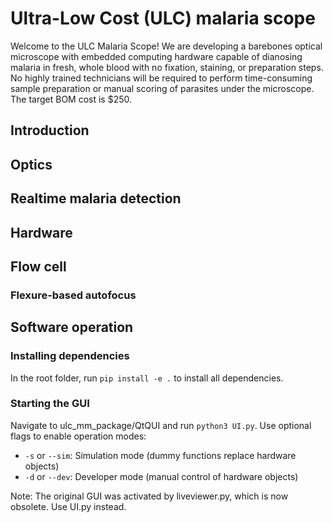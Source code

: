 # Ultra-Low Cost (ULC) malaria scope

Welcome to the ULC Malaria Scope! We are developing a barebones optical microscope with embedded computing hardware capable of dianosing malaria in fresh, whole blood with no fixation, staining, or preparation steps. No highly trained technicians will be required to perform time-consuming sample preparation or manual scoring of parasites under the microscope. The target BOM cost is $250.

## Introduction

## Optics

## Realtime malaria detection

## Hardware

## Flow cell

### Flexure-based autofocus

## Software operation

### Installing dependencies
In the root folder, run <code>pip install -e .</code> to install all dependencies.

### Starting the GUI
Navigate to ulc_mm_package/QtQUI and run <code>python3 UI.py</code>. Use optional flags to enable operation modes:
* <code>-s</code> or <code>--sim</code>: Simulation mode (dummy functions replace hardware objects)
* <code>-d</code> or <code>--dev</code>: Developer mode (manual control of hardware objects)

Note: The original GUI was activated by liveviewer.py, which is now obsolete. Use UI.py instead.
